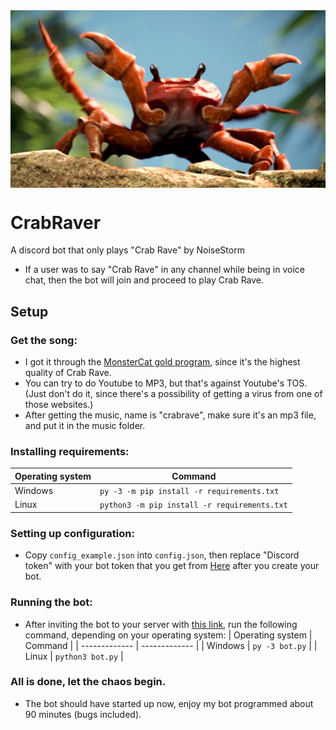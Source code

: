 <img align="middle" src="icon.jpg">


# CrabRaver
A discord bot that only plays "Crab Rave" by NoiseStorm
* If a user was to say "Crab Rave" in any channel while being in voice chat, then the bot will join and proceed to play Crab Rave.

## Setup

### Get the song:
* I got it through the [MonsterCat gold program](https://monster.cat/goldyt), since it's the highest quality of Crab Rave.
* You can try to do Youtube to MP3, but that's against Youtube's TOS. (Just don't do it, since there's a possibility of getting a virus from one of those websites.)
* After getting the music, name is "crabrave", make sure it's an mp3 file, and put it in the music folder.

### Installing requirements:
|  Operating system  |  Command  |
| ------------- | ------------- |
|  Windows  |  `py -3 -m pip install -r requirements.txt`  |
|  Linux  | `python3 -m pip install -r requirements.txt`  |

### Setting up configuration:
* Copy `config_example.json` into `config.json`, then replace "Discord token" with your bot token that you get from [Here](https://discordapp.com/developers/applications/) after you create your bot.

### Running the bot:
* After inviting the bot to your server with [this link](https://discordapp.com/oauth2/authorize?client_id=598030607875833856&scope=bot&permissions=37028928), run the following command, depending on your operating system:
|  Operating system  |  Command  |
| ------------- | ------------- |
|  Windows  |  `py -3 bot.py`  |
|  Linux  |  `python3 bot.py`  |

### All is done, let the chaos begin.
* The bot should have started up now, enjoy my bot programmed about 90 minutes (bugs included).
